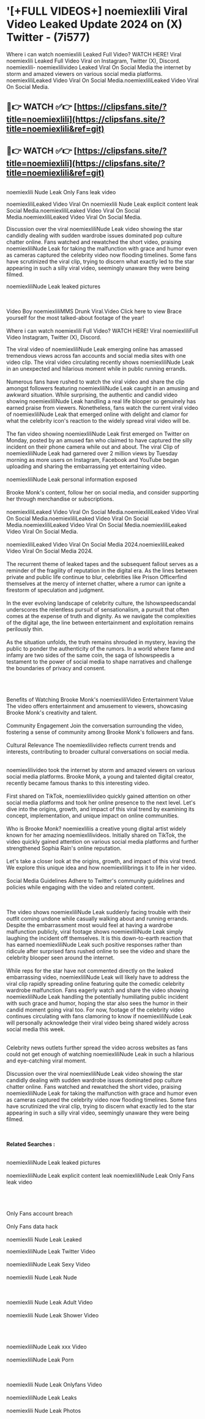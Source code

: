 #  '[+FULL VIDEOS+] noemiexlili Viral Video Leaked Update 2024 on (X) Twitter - (7i577)

Where i can watch noemiexlili Leaked Full Video? WATCH HERE! Viral noemiexlili Leaked Full Video Viral on Instagram, Twitter (X), Discord.
noemiexlili- noemiexlilivideo Leaked Viral On Social Media the internet by storm and amazed viewers on various social media platforms.
noemiexliliLeaked Video Viral On Social Media.noemiexliliLeaked Video Viral On Social Media.




## 🔴👉 WATCH ✅👉 [https://clipsfans.site/?title=noemiexlili](https://clipsfans.site/?title=noemiexlili&ref=git)


## 🔴👉 WATCH ✅👉 [https://clipsfans.site/?title=noemiexlili](https://clipsfans.site/?title=noemiexlili&ref=git)
##


noemiexlili Nude Leak Only Fans leak video 


noemiexliliLeaked Video Viral On  noemiexlili Nude Leak explicit content leak Social Media.noemiexliliLeaked Video Viral On Social Media.noemiexliliLeaked Video Viral On Social Media.



Discussion over the viral noemiexliliNude Leak video showing the star candidly dealing with sudden wardrobe issues dominated pop culture chatter online. Fans watched and rewatched the short video, praising noemiexliliNude Leak for taking the malfunction with grace and humor even as cameras captured the celebrity video now flooding timelines. Some fans have scrutinized the viral clip, trying to discern what exactly led to the star appearing in such a silly viral video, seemingly unaware they were being filmed.


noemiexliliNude Leak leaked pictures


  <br>

  <br>
Video Boy noemiexliliMMS Drunk Viral.Video Click here to view Brace yourself for the most talked-about footage of the year!
<br><br>
Where i can watch noemiexlili Full Video? WATCH HERE! Viral noemiexliliFull Video Instagram, Twitter (X), Discord.

The viral video of noemiexliliNude Leak emerging online has amassed tremendous views across fan accounts and social media sites with one video clip. The viral video circulating recently shows noemiexliliNude Leak in an unexpected and hilarious moment while in public running errands.
<br><br>
Numerous fans have rushed to watch the viral video and share the clip amongst followers featuring noemiexliliNude Leak caught in an amusing and awkward situation. While surprising, the authentic and candid video showing noemiexliliNude Leak handling a real life blooper so genuinely has earned praise from viewers. Nonetheless, fans watch the current viral video of noemiexliliNude Leak that emerged online with delight and clamor for what the celebrity icon's reaction to the widely spread viral video will be.
<br><br>
The fan video showing noemiexliliNude Leak first emerged on Twitter on Monday, posted by an amused fan who claimed to have captured the silly incident on their phone camera while out and about. The viral Clip of noemiexliliNude Leak had garnered over 2 million views by Tuesday morning as more users on Instagram, Facebook and YouTube began uploading and sharing the embarrassing yet entertaining video.
<br><br>
noemiexliliNude Leak personal information exposed
<br><br>
Brooke Monk's content, follow her on social media, and consider supporting her through merchandise or subscriptions.
<br><br>
noemiexliliLeaked Video Viral On Social Media.noemiexliliLeaked Video Viral On Social Media.noemiexliliLeaked Video Viral On Social Media.noemiexliliLeaked Video Viral On Social Media.noemiexliliLeaked Video Viral On Social Media.
<br><br>
noemiexliliLeaked Video Viral On Social Media 2024.noemiexliliLeaked Video Viral On Social Media 2024.
<br><br>
The recurrent theme of leaked tapes and the subsequent fallout serves as a reminder of the fragility of reputation in the digital era. As the lines between private and public life continue to blur, celebrities like Prison Officerfind themselves at the mercy of internet chatter, where a rumor can ignite a firestorm of speculation and judgment.
<br><br>
In the ever evolving landscape of celebrity culture, the Ishowspeedscandal underscores the relentless pursuit of sensationalism, a pursuit that often comes at the expense of truth and dignity. As we navigate the complexities of the digital age, the line between entertainment and exploitation remains perilously thin.
<br><br>
As the situation unfolds, the truth remains shrouded in mystery, leaving the public to ponder the authenticity of the rumors. In a world where fame and infamy are two sides of the same coin, the saga of Ishowspeedis a testament to the power of social media to shape narratives and challenge the boundaries of privacy and consent.
<br><br>

<br><br>
Benefits of Watching Brooke Monk's noemiexliliVideo Entertainment Value The video offers entertainment and amusement to viewers, showcasing Brooke Monk's creativity and talent.
<br><br>
Community Engagement Join the conversation surrounding the video, fostering a sense of community among Brooke Monk's followers and fans.
<br><br>
Cultural Relevance The noemiexlilivideo reflects current trends and interests, contributing to broader cultural conversations on social media.
<br><br>


noemiexlilivideo took the internet by storm and amazed viewers on various social media platforms. Brooke Monk, a young and talented digital creator, recently became famous thanks to this interesting video.
<br><br>
First shared on TikTok, noemiexlilivideo quickly gained attention on other social media platforms and took her online presence to the next level. Let's dive into the origins, growth, and impact of this viral trend by examining its concept, implementation, and unique impact on online communities.
<br><br>
Who is Brooke Monk? noemiexliliis a creative young digital artist widely known for her amazing noemiexlilivideos. Initially shared on TikTok, the video quickly gained attention on various social media platforms and further strengthened Sophia Rain's online reputation.
<br><br>
Let's take a closer look at the origins, growth, and impact of this viral trend. We explore this unique idea and how noemiexlilibrings it to life in her video.
<br><br>
Social Media Guidelines Adhere to Twitter's community guidelines and policies while engaging with the video and related content.


<br><br>
The video shows noemiexliliNude Leak suddenly facing trouble with their outfit coming undone while casually walking about and running errands. Despite the embarrassment most would feel at having a wardrobe malfunction publicly, viral footage shows noemiexliliNude Leak simply laughing the incident off themselves. It is this down-to-earth reaction that has earned noemiexliliNude Leak such positive responses rather than ridicule after surprised fans rushed online to see the video and share the celebrity blooper seen around the internet.
<br><br>
While reps for the star have not commented directly on the leaked embarrassing video, noemiexliliNude Leak will likely have to address the viral clip rapidly spreading online featuring quite the comedic celebrity wardrobe malfunction. Fans eagerly watch and share the video showing noemiexliliNude Leak handling the potentially humiliating public incident with such grace and humor, hoping the star also sees the humor in their candid moment going viral too. For now, footage of the celebrity video continues circulating with fans clamoring to know if noemiexliliNude Leak will personally acknowledge their viral video being shared widely across social media this week.
<br><br>

Celebrity news outlets further spread the video across websites as fans could not get enough of watching noemiexliliNude Leak in such a hilarious and eye-catching viral moment.
<br><br>
Discussion over the viral noemiexliliNude Leak video showing the star candidly dealing with sudden wardrobe issues dominated pop culture chatter online. Fans watched and rewatched the short video, praising noemiexliliNude Leak for taking the malfunction with grace and humor even as cameras captured the celebrity video now flooding timelines. Some fans have scrutinized the viral clip, trying to discern what exactly led to the star appearing in such a silly viral video, seemingly unaware they were being filmed.


<br><br>
<strong>Related Searches :</strong>
<br><br>

noemiexliliNude Leak leaked pictures
<br><br>
noemiexliliNude Leak explicit content leak
noemiexliliNude Leak Only Fans leak video
<br><br>

<br><br>
Only Fans account breach
<br><br>
Only Fans data hack
<br><br>
noemiexlili Nude Leak Leaked

noemiexliliNude Leak Twitter Video
<br><br>
noemiexliliNude Leak Sexy Video
<br><br>
noemiexlili Nude Leak Nude

<br><br>
noemiexlili Nude Leak Adult Video
<br><br>
noemiexlili Nude Leak Shower Video
<br><br>

<br><br>
noemiexliliNude Leak xxx Video
<br><br>
noemiexliliNude Leak Porn

<br><br>
noemiexlili Nude Leak Onlyfans Video
<br><br>
noemiexliliNude Leak Leaks
<br><br>
noemiexlili Nude Leak Photos